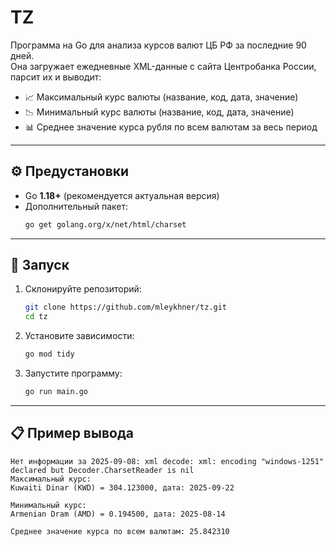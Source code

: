 # TZ

Программа на Go для анализа курсов валют ЦБ РФ за последние 90 дней.  
Она загружает ежедневные XML-данные с сайта Центробанка России, парсит их и выводит:

- 📈 Максимальный курс валюты (название, код, дата, значение)
- 📉 Минимальный курс валюты (название, код, дата, значение)
- 📊 Среднее значение курса рубля по всем валютам за весь период

---

## ⚙️ Предустановки

- Go **1.18+** (рекомендуется актуальная версия)
- Дополнительный пакет:
  ```bash
  go get golang.org/x/net/html/charset
  ```

---

## 🚀 Запуск

1. Склонируйте репозиторий:

   ```bash
   git clone https://github.com/mleykhner/tz.git
   cd tz
   ```

2. Установите зависимости:

   ```bash
   go mod tidy
   ```

3. Запустите программу:

   ```bash
   go run main.go
   ```

---

## 📋 Пример вывода

```text
Нет информации за 2025-09-08: xml decode: xml: encoding "windows-1251" declared but Decoder.CharsetReader is nil
Максимальный курс:
Kuwaiti Dinar (KWD) = 304.123000, дата: 2025-09-22

Минимальный курс:
Armenian Dram (AMD) = 0.194500, дата: 2025-08-14

Среднее значение курса по всем валютам: 25.842310
```
